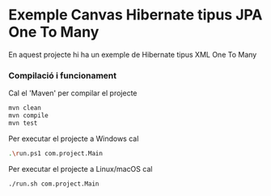 # Exemple Canvas Hibernate tipus JPA One To Many #

En aquest projecte hi ha un exemple de Hibernate tipus XML One To Many

### Compilació i funcionament ###

Cal el 'Maven' per compilar el projecte
```bash
mvn clean
mvn compile
mvn test
```

Per executar el projecte a Windows cal
```bash
.\run.ps1 com.project.Main
```

Per executar el projecte a Linux/macOS cal
```bash
./run.sh com.project.Main
```
